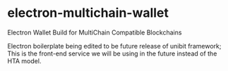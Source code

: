 # electron-multichain-wallet
Electron Wallet Build for MultiChain Compatible Blockchains

Electron boilerplate being edited to be future release of unibit framework;
This is the front-end service we will be using in the future instead of the HTA model.
